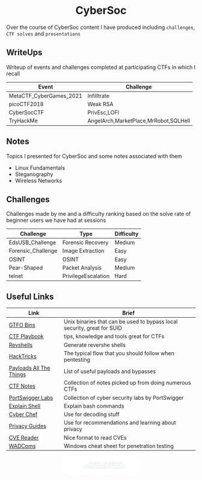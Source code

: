 <div align="center">
  <h1> CyberSoc </h1>
</div>

Over the course of CyberSoc content I have produced including `challenges`, `CTF solves` and `presentations`

## WriteUps
Writeup of events and challenges completed at participating CTFs in which I recall 

| Event | Challenge |
|-------|-----------|
| MetaCTF_CyberGames_2021 | Infilltrate |
| picoCTF2018 | Weak RSA |
| CyberSocCTF | PrivEsc,LOFI |
| TryHackMe | AngelArch,MarketPlace,MrRobot,SQLHell |

## Notes
Topics I presented for CyberSoc and some notes associated with them
- Linux Fundamentals
- Steganography
- Wireless Networks

## Challenges 
Challenges made by me and a difficulty ranking based on the solve rate of beginner users we have had at sessions

| Challenge          | Type                 | Difficulty |
|--------------------|----------------------|------------|
| EdsUSB_Challenge   | Forensic Recovery    | Medium     |
| Forensic_Challenge | Image Extraction     | Easy       |
| OSINT              | OSINT                | Easy       |
| Pear-Shaped        | Packet Analysis      | Medium     |
| telnet             | PrivilegeEscalation  | Hard       |

## Useful Links

| Link | Brief |
|-------|-----------|
| [GTFO Bins](https://gtfobins.github.io/) | Unix binaries that can be used to bypass local security, great for SUID |
| [CTF Playbook](https://fareedfauzi.gitbook.io/ctf-checklist-for-beginner/web) | tips, knowledge and tools great for CTFs |
| [Revshells](https://www.revshells.com/) | Generate revershe shells |
| [HackTricks](https://book.hacktricks.xyz/) | The typical flow that you should follow when pentesting |
| [Payloads All The Things](https://swisskyrepo.github.io/PayloadsAllTheThings/) | List of useful payloads and bypasses |
| [CTF Notes](https://d00mfist.gitbooks.io/ctf/content/) | Collection of notes picked up from doing numerous CTFs |
| [PortSwigger Labs](https://portswigger.net/web-security/all-labs) | Collection of cyber security labs by PortSwigger |
| [Explain Shell](https://explainshell.com/) | Explain bash commands |
| [Cyber Chef](https://gchq.github.io/CyberChef/) | Use for decoding stuff | 
| [Privacy Guides](https://www.privacyguides.org/en/) | Use for recommendations and learning about privacy |
| [CVE Reader](https://feedly.com/cve/) | Nice format to read CVEs |
| [WADComs](https://wadcoms.github.io/) | Windows cheat sheet for penetration testing |


<p align="center" width="75%">
    <img width="40%" src="cyber.png">
</p>
